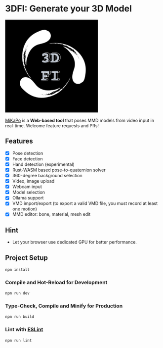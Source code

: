 # 3DFI: Generate your 3D Model 

<img width="300px" alt="demo_pose" src="./logo.jpg" />

[MiKaPo](https://3dfi.ai) is a **Web-based tool** that poses MMD models from video input in real-time. Welcome feature requests and PRs!


## Features

- [x] Pose detection
- [x] Face detection
- [x] Hand detection (experimental)
- [x] Rust-WASM based pose-to-quaternion solver
- [x] 360-degree background selection
- [x] Video, image upload
- [x] Webcam input
- [x] Model selection
- [x] Ollama support 
- [x] VMD import/export (to export a valid VMD file, you must record at least one motion)
- [x] MMD editor: bone, material, mesh edit

## Hint

- Let your browser use dedicated GPU for better performance.

## Project Setup

```sh
npm install
```

### Compile and Hot-Reload for Development

```sh
npm run dev
```

### Type-Check, Compile and Minify for Production

```sh
npm run build
```

### Lint with [ESLint](https://eslint.org/)

```sh
npm run lint
```
